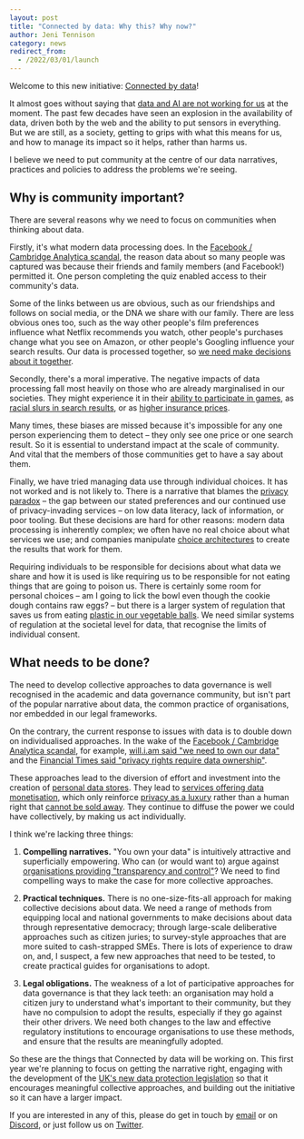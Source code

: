 ```yaml
---
layout: post
title: "Connected by data: Why this? Why now?"
author: Jeni Tennison
category: news
redirect_from:
  - /2022/03/01/launch
---
```

Welcome to this new initiative: [Connected by data](https://connectedbydata.org)!

It almost goes without saying that [data and AI are not working for us](/problems/impact.html) at the moment. The past few decades have seen an explosion in the availability of data, driven both by the web and the ability to put sensors in everything. But we are still, as a society, getting to grips with what this means for us, and how to manage its impact so it helps, rather than harms us.

I believe we need to put community at the centre of our data narratives, practices and policies to address the problems we're seeing.

<!--more-->

## Why is community important?

There are several reasons why we need to focus on communities when thinking about data.

Firstly, it's what modern data processing does. In the [Facebook / Cambridge Analytica scandal](https://en.wikipedia.org/wiki/Facebook%E2%80%93Cambridge_Analytica_data_scandal), the reason data about so many people was captured was because their friends and family members (and Facebook!) permitted it. One person completing the quiz enabled access to their community's data.

Some of the links between us are obvious, such as our friendships and follows on social media, or the DNA we share with our family. There are less obvious ones too, such as the way other people's film preferences influence what Netflix recommends you watch, other people's purchases change what you see on Amazon, or other people's Googling influence your search results. Our data is processed together, so [we need make decisions about it together](https://papers.ssrn.com/sol3/papers.cfm?abstract_id=3727562).

Secondly, there's a moral imperative. The negative impacts of data processing fall most heavily on those who are already marginalised in our societies. They might experience it in their [ability to participate in games](https://doi.org/10.1080/10095020.2017.1368200), as [racial slurs in search results](https://en.wikipedia.org/wiki/Criticism_of_Google#Portrayals_of_race_and_gender), or as [higher insurance prices](https://www.bbc.co.uk/news/business-43011882).

Many times, these biases are missed because it's impossible for any one person experiencing them to detect – they only see one price or one search result. So it is essential to understand impact at the scale of community. And vital that the members of those communities get to have a say about them.

Finally, we have tried managing data use through individual choices. It has not worked and is not likely to. There is a narrative that blames the [privacy paradox](https://en.wikipedia.org/wiki/Privacy#Privacy_paradox_and_economic_valuation) – the gap between our stated preferences and our continued use of privacy-invading services – on low data literacy, lack of information, or poor tooling. But these decisions are hard for other reasons: modern data processing is inherently complex; we often have no real choice about what services we use; and companies manipulate [choice architectures](https://en.wikipedia.org/wiki/Choice_architecture) to create the results that work for them.

Requiring individuals to be responsible for decisions about what data we share and how it is used is like requiring us to be responsible for not eating things that are going to poison us. There is certainly some room for personal choices – am I going to lick the bowl even though the cookie dough contains raw eggs? – but there is a larger system of regulation that saves us from eating [plastic in our vegetable balls](https://www.food.gov.uk/news-alerts/alert/fsa-prin-08-2022). We need similar systems of regulation at the societal level for data, that recognise the limits of individual consent.

## What needs to be done?

The need to develop collective approaches to data governance is well recognised in the academic and data governance community, but isn't part of the popular narrative about data, the common practice of organisations, nor embedded in our legal frameworks.

On the contrary, the current response to issues with data is to double down on individualised approaches. In the wake of the [Facebook / Cambridge Analytica scandal](https://en.wikipedia.org/wiki/Facebook%E2%80%93Cambridge_Analytica_data_scandal), for example, [will.i.am said "we need to own our data"](https://www.economist.com/open-future/2019/01/21/we-need-to-own-our-data-as-a-human-right-and-be-compensated-for-it) and the [Financial Times said "privacy rights require data ownership"](https://www.ft.com/content/a00ecf9e-2d03-11e8-a34a-7e7563b0b0f4).

These approaches lead to the diversion of effort and investment into the creation of [personal data stores](https://en.wikipedia.org/wiki/Personal_data_service). They lead to [services offering data monetisation](https://pooldata.io/), which only reinforce [privacy as a luxury](https://mindmatters.today/2019/07/is-privacy-a-luxury-now/) rather than a human right that [cannot be sold away](https://edps.europa.eu/sites/edp/files/publication/17-03-14_opinion_digital_content_en.pdf). They continue to diffuse the power we could have collectively, by making us act individually.

I think we're lacking three things:

1. **Compelling narratives.** "You own your data" is intuitively attractive and superficially empowering. Who can (or would want to) argue against [organisations providing "transparency and control"](https://twitter.com/robinberjon/status/1486008955306446854)? We need to find compelling ways to make the case for more collective approaches.

2. **Practical techniques.** There is no one-size-fits-all approach for making collective decisions about data. We need a range of methods from equipping local and national governments to make decisions about data through representative democracy; through large-scale deliberative approaches such as citizen juries; to survey-style approaches that are more suited to cash-strapped SMEs. There is lots of experience to draw on, and, I suspect, a few new approaches that need to be tested, to create practical guides for organisations to adopt.

3. **Legal obligations.** The weakness of a lot of participative approaches for data governance is that they lack teeth: an organisation may hold a citizen jury to understand what's important to their community, but they have no compulsion to adopt the results, especially if they go against their other drivers. We need both changes to the law and effective regulatory institutions to encourage organisations to use these methods, and ensure that the results are meaningfully adopted.

So these are the things that Connected by data will be working on. This first year we're planning to focus on getting the narrative right, engaging with the development of the [UK's new data protection legislation](https://www.gov.uk/government/consultations/data-a-new-direction) so that it encourages meaningful collective approaches, and building out the initiative so it can have a larger impact.

If you are interested in any of this, please do get in touch by [email](mailto:jeni@connectedbydata.org) or on [Discord](https://discord.gg/uZyhRghzsc), or just follow us on [Twitter](https://twitter.com/ConnectedByData).
